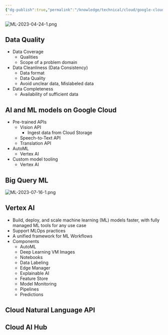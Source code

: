 ```yaml
---
{"dg-publish":true,"permalink":"/knowledge/technical/cloud/google-cloud/ml/","dgPassFrontmatter":true}
---
```


![ML-2023-04-24-1.png](/img/user/Attachments/ML-2023-04-24-1.png)
## Data Quality
- Data Coverage
	- Qualities
	- Scope of a problem domain
- Data Cleanliness (Data Consistency)
	- Data format
	- Data Quality
	- Avoid unclear data, Mislabeled data
- Data Completeness
	- Availability of sufficient data
## AI and ML models on Google Cloud 
- Pre-trained APIs
	- Vision API
		- Ingest data from Cloud Storage
	- Speech-to-Text API
	- Translation API
- AutoML
	- Vertex AI
- Custom model tooling
	- Vertex AI
## Big Query ML
![ML-2023-07-16-1.png](/img/user/Attachments/ML-2023-07-16-1.png)
## Vertex AI
- Build, deploy, and scale machine learning (ML) models faster, with fully managed ML tools for any use case
- Support MLOps practices
- A unified framework for ML Workflows
- Components
	- AutoML
	- Deep Learning VM Images
	- Notebooks
	- Data Labeling
	- Edge Manager
	- Explainable AI
	- Feature Store
	- Model Monitoring
	- Pipelines
	- Predictions
## Cloud Natural Language API
## Cloud AI Hub